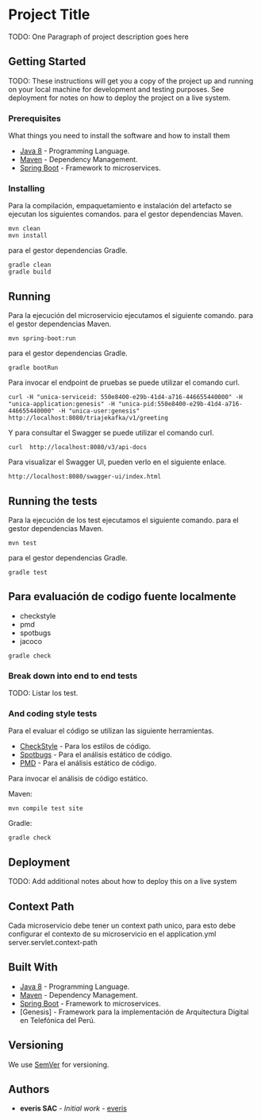 # Project Title

TODO: One Paragraph of project description goes here

## Getting Started

TODO: These instructions will get you a copy of the project up and running on your local machine for development and testing purposes. See deployment for notes on how to deploy the project on a live system.

### Prerequisites

What things you need to install the software and how to install them

* [Java 8](https://www.oracle.com/technetwork/java/javase/downloads) - Programming Language.
* [Maven](https://maven.apache.org/) - Dependency Management.
* [Spring Boot](https://spring.io/projects/spring-boot) - Framework to microservices.

### Installing

Para la compilación, empaquetamiento e instalación del artefacto se ejecutan los siguientes comandos.
para el gestor dependencias Maven.
```
mvn clean
mvn install
```

para el gestor dependencias Gradle.
```
gradle clean
gradle build
```

## Running

Para la ejecución del microservicio ejecutamos el siguiente comando.
para el gestor dependencias Maven.
```
mvn spring-boot:run
```
para el gestor dependencias Gradle.
```
gradle bootRun
```

Para invocar el endpoint de pruebas se puede utilizar el comando curl.

```
curl -H "unica-serviceid: 550e8400-e29b-41d4-a716-446655440000" -H "unica-application:genesis" -H "unica-pid:550e8400-e29b-41d4-a716-446655440000" -H "unica-user:genesis" http://localhost:8080/triajekafka/v1/greeting
```

Y para consultar el Swagger se puede utilizar el comando curl.

```
curl  http://localhost:8080/v3/api-docs
```

Para visualizar el Swagger UI, pueden verlo en el siguiente enlace.

```
http://localhost:8080/swagger-ui/index.html
```

## Running the tests

Para la ejecución de los test ejecutamos el siguiente comando.
para el gestor dependencias Maven.
```
mvn test
```
para el gestor dependencias Gradle.
```
gradle test
```

## Para evaluación de codigo fuente localmente
* checkstyle 
* pmd
* spotbugs 
* jacoco
```
gradle check
```
### Break down into end to end tests

TODO: Listar los test.

### And coding style tests

Para el evaluar el código se utilizan las siguiente herramientas.

* [CheckStyle](https://checkstyle.sourceforge.io/) - Para los estilos de código.
* [Spotbugs](https://spotbugs.github.io/) - Para el análisis estático de código.
* [PMD](https://pmd.github.io/) - Para el análisis estático de código.

Para invocar el análisis de código estático.

Maven:
```
mvn compile test site
```
Gradle:
```
gradle check
```


## Deployment

TODO: Add additional notes about how to deploy this on a live system

## Context Path

Cada microservicio debe tener un context path unico, para esto debe configurar el contexto de su microservicio
en el application.yml server.servlet.context-path

## Built With

* [Java 8](https://www.oracle.com/technetwork/java/javase/downloads) - Programming Language.
* [Maven](https://maven.apache.org/) - Dependency Management.
* [Spring Boot](https://spring.io/projects/spring-boot) - Framework to microservices.
* [Genesis] - Framework para la implementación de Arquitectura Digital en Telefónica del Perú.

## Versioning

We use [SemVer](http://semver.org/) for versioning.

## Authors

* **everis SAC** - *Initial work* - [everis](https://www.everis.com/peru)